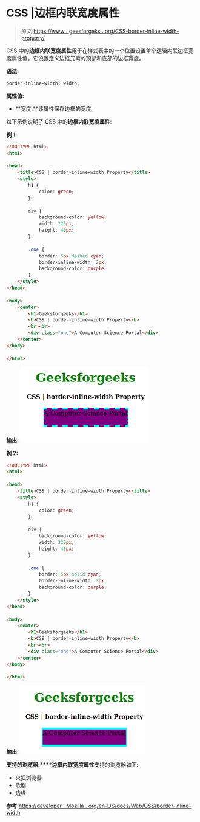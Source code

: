 # CSS |边框内联宽度属性

> 原文:[https://www . geesforgeks . org/CSS-border-inline-width-property/](https://www.geeksforgeeks.org/css-border-inline-width-property/)

CSS 中的**边框内联宽度属性**用于在样式表中的一个位置设置单个逻辑内联边框宽度属性值。它设置定义边框元素的顶部和底部的边框宽度。

**语法:**

```html
border-inline-width: width;
```

**属性值:**

*   **宽度:**该属性保存边框的宽度。

以下示例说明了 CSS 中的**边框内联宽度属性**:

**例 1:**

```html
<!DOCTYPE html>
<html>

<head>
    <title>CSS | border-inline-width Property</title>
    <style>
        h1 {
            color: green;
        }

        div {
            background-color: yellow;
            width: 220px;
            height: 40px;
        }

        .one {
            border: 5px dashed cyan;
            border-inline-width: 2px;
            background-color: purple;
        }
    </style>
</head>

<body>
    <center>
        <h1>Geeksforgeeks</h1>
        <b>CSS | border-inline-width Property</b>
        <br><br>
        <div class="one">A Computer Science Portal</div>
    </center>
</body>

</html>                    
```

**输出:**
![](img/9d16b544b35331e96b9f11f0fcf22811.png)

**例 2:**

```html
<!DOCTYPE html>
<html>

<head>
    <title>CSS | border-inline-width Property</title>
    <style>
        h1 {
            color: green;
        }

        div {
            background-color: yellow;
            width: 220px;
            height: 40px;
        }

        .one {
            border: 5px solid cyan;
            border-inline-width: 2px;
            background-color: purple;
        }
    </style>
</head>

<body>
    <center>
        <h1>Geeksforgeeks</h1>
        <b>CSS | border-inline-width Property</b>
        <br><br>
        <div class="one">A Computer Science Portal</div>
    </center>
</body>

</html>                    
```

**输出:**
![](img/c5cab5790f7d3556574fa7fd20bd97b0.png)

**支持的浏览器:****边框内联宽度属性**支持的浏览器如下:

*   火狐浏览器
*   歌剧
*   边缘

**参考:**[https://developer . Mozilla . org/en-US/docs/Web/CSS/border-inline-width](https://developer.mozilla.org/en-US/docs/Web/CSS/border-inline-width)